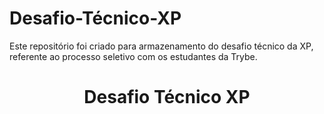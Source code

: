 # Desafio-Técnico-XP
Este repositório foi criado para armazenamento do desafio técnico da XP, referente ao processo seletivo com os estudantes da Trybe.


<h1 align="center">Desafio Técnico XP</h1>
